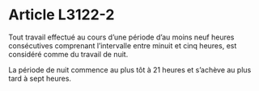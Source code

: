 # Article L3122-2

Tout travail effectué au cours d’une période d’au moins neuf heures consécutives comprenant l’intervalle entre minuit et cinq heures, est considéré comme du travail de nuit.

La période de nuit commence au plus tôt à 21 heures et s’achève au plus tard à sept heures.
